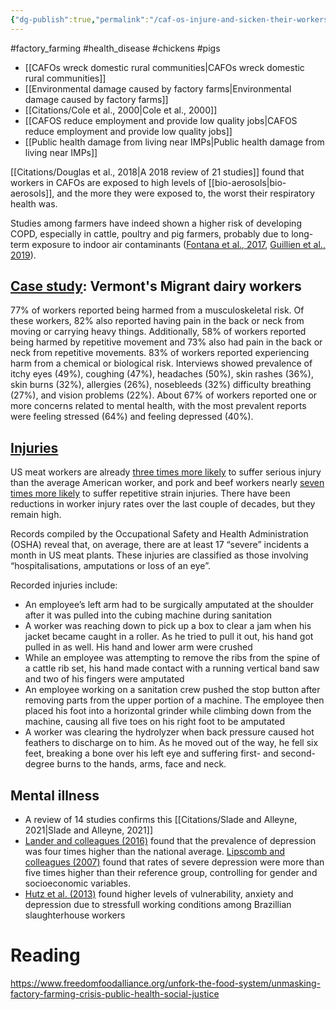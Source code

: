 ```yaml
---
{"dg-publish":true,"permalink":"/caf-os-injure-and-sicken-their-workers/","tags":["factory_farming","health_disease"],"created":"2024-04-22T12:47:50.000+01:00","updated":"2025-10-23T08:10:29.824+01:00"}
---
```


#factory_farming #health_disease  #chickens #pigs

- [[CAFOs wreck domestic rural communities\|CAFOs wreck domestic rural communities]]
- [[Environmental damage caused by factory farms\|Environmental damage caused by factory farms]] 
- [[Citations/Cole et al., 2000\|Cole et al., 2000]]
- [[CAFOS reduce employment and provide low quality jobs\|CAFOS reduce employment and provide low quality jobs]]
- [[Public health damage from living near IMPs\|Public health damage from living near IMPs]]

[[Citations/Douglas et al., 2018\|A 2018 review of 21 studies]] found that workers in CAFOs are exposed to high levels of [[bio-aerosols\|bio-aerosols]], and the more they were exposed to, the worst their respiratory health was. 

Studies among farmers have indeed shown a higher risk of developing COPD, especially in cattle, poultry and pig farmers, probably due to long-term exposure to indoor air contaminants ([Fontana et al., 2017](https://www.sciencedirect.com/science/article/pii/S0160412022000666?via%3Dihub#b0030), [Guillien et al., 2019](https://www.sciencedirect.com/science/article/pii/S0160412022000666?via%3Dihub#b0040)).
## [Case study](https://scholar.google.com/scholar_url?url=https://www.mdpi.com/1660-4601/18/7/3675&hl=en&sa=T&oi=gsb-ggp&ct=res&cd=0&d=18355316762266401406&ei=-zl9ZrTtIZOK6rQPsOu30AY&scisig=AFWwaebK6ov0qTvSM0pis5NXSOw_): Vermont's Migrant dairy workers
77% of workers reported being harmed from a musculoskeletal risk. Of these workers, 82% also reported having pain in the back or neck from moving or carrying heavy things. Additionally, 58% of workers reported being harmed by repetitive movement and 73% also had pain in the back or neck from repetitive movements. 83% of workers reported experiencing harm from a chemical or biological risk. Interviews showed prevalence of itchy eyes (49%), coughing (47%), headaches (50%), skin rashes (36%), skin burns (32%), allergies (26%), nosebleeds (32%) difficulty breathing (27%), and vision problems (22%). About 67% of workers reported one or more concerns related to mental health, with the most prevalent reports were feeling stressed (64%) and feeling depressed (40%).

## [Injuries](https://www.theguardian.com/environment/2018/jul/05/amputations-serious-injuries-us-meat-industry-plant)
US meat workers are already [three times more likely](https://www.osha.gov/SLTC/meatpacking/index.html) to suffer serious injury than the average American worker, and pork and beef workers nearly [seven times more likely](https://www.npr.org/sections/thesalt/2016/08/11/489468205/working-the-chain-slaughterhouse-workers-face-lifelong-injuries?t=1530785809698) to suffer repetitive strain injuries. There have been reductions in worker injury rates over the last couple of decades, but they remain high.

Records compiled by the Occupational Safety and Health Administration (OSHA) reveal that, on average, there are at least 17 “severe” incidents a month in US meat plants. These injuries are classified as those involving “hospitalisations, amputations or loss of an eye”.

Recorded injuries include:
- An employee’s left arm had to be surgically amputated at the shoulder after it was pulled into the cubing machine during sanitation
- A worker was reaching down to pick up a box to clear a jam when his jacket became caught in a roller. As he tried to pull it out, his hand got pulled in as well. His hand and lower arm were crushed
- While an employee was attempting to remove the ribs from the spine of a cattle rib set, his hand made contact with a running vertical band saw and two of his fingers were amputated
- An employee working on a sanitation crew pushed the stop button after removing parts from the upper portion of a machine. The employee then placed his foot into a horizontal grinder while climbing down from the machine, causing all five toes on his right foot to be amputated
- A worker was clearing the hydrolyzer when back pressure caused hot feathers to discharge on to him. As he moved out of the way, he fell six feet, breaking a bone over his left eye and suffering first- and second-degree burns to the hands, arms, face and neck.
## Mental illness
- A review of 14 studies confirms this [[Citations/Slade and Alleyne, 2021\|Slade and Alleyne, 2021]]
- [Lander and colleagues (2016)](https://journals.sagepub.com/doi/full/10.1177/15248380211030243#bibr23-15248380211030243) found that the prevalence of depression was four times higher than the national average. [Lipscomb and colleagues (2007)](https://journals.sagepub.com/doi/full/10.1177/15248380211030243#bibr26-15248380211030243) found that rates of severe depression were more than five times higher than their reference group, controlling for gender and socioeconomic variables.
- [Hutz et al. (2013)](https://journals.sagepub.com/doi/full/10.1177/15248380211030243#bibr20-15248380211030243) found higher levels of vulnerability, anxiety and depression due to stressfull working conditions among Brazillian slaughterhouse workers

# Reading
https://www.freedomfoodalliance.org/unfork-the-food-system/unmasking-factory-farming-crisis-public-health-social-justice